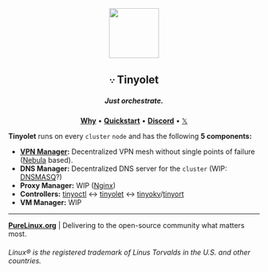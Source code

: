 <div align="center">
  <img width="100" height="100" src="https://avatars.githubusercontent.com/u/190339082">
  <h2>𐬺 Tinyolet</h2>
  <h5>Just orchestrate.</h5>
  <p align="center">
    <a href="https://github.com/pure-linux/tinyo#benchmark"><b>Why</b></a> •
    <a href="https://github.com/pure-linux/tinyo#quickstart"><b>Quickstart</b></a> •
    <a href="https://discord.gg/ERKBk6ArnQ" target="_blank"><b>Discord</b></a> •
    <a href="https://x.com/PureLinux" target="_blank">𝕏</a>
  </p>
</div>

**Tinyolet** runs on every `cluster` `node` and has the following **5 components:**

- **[VPN Manager][docs-vpn-manager-options-analysis.md]:** Decentralized VPN mesh without single points of failure ([Nebula][nebula] based).
- **DNS Manager:** Decentralized DNS server for the `cluster` (WIP: [DNSMASQ][DNSMASQ]?)
- **Proxy Manager:** WIP ([Nginx][nginx/nginx])
- **Controllers:** [tinyoctl][tinyoctl] <-> [tinyolet][tinyolet] <-> [tinyokv][tinyokv]/[tinyort][tinyort]
- **VM Manager:** WIP
---

**[PureLinux.org][purelinux.org]** | Delivering to the open-source community what matters most.

###### Linux® is the registered trademark of Linus Torvalds in the U.S. and other countries.

[purelinux.org]: https://purelinux.org
[docs-vpn-manager-options-analysis.md]: ./docs/components/vpn-manager/options-analysis.md
[nginx/nginx]: https://github.com/nginx/nginx
[nebula]: https://github.com/slackhq/nebula
[tinyoctl]: https://github.com/pure-linux/tinyoctl
[tinyolet]: https://github.com/pure-linux/tinyolet
[tinyokv]: https://github.com/pure-linux/tinyokv
[tinyort]: https://github.com/pure-linux/tinyort
[DNSMASQ]: https://thekelleys.org.uk/dnsmasq/doc.html